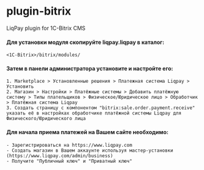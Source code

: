 plugin-bitrix
=============

LiqPay plugin for 1C-Bitrix CMS


#### Для установки модуля скопируйте liqpay.liqpay в каталог: ####

```
<1C-Bitrix>/bitrix/modules/
```

#### Затем в панели администратора установите и настройте его: ####

```
1. Marketplace > Установленные решения > Платежная система Liqpay > Установить
2. Магазин > Настройки > Платёжные системы > Добавить платёжную систему > Типы плательщиков > Физическое/Юридическое лицо > Обработчик > Платёжная система Liqpay
3. Создать страницу с компонентом "bitrix:sale.order.payment.receive"
указать её в настройках обработчике платёжной системы Liqpay для Физического/Юридического лица
```


#### Для начала приема платежей на Вашем сайте необходимо: ####
    - Зарегистрироваться на https://www.liqpay.com
    - Создать магазин в Вашем аккаунте используя мастер-установки (https://www.liqpay.com/admin/business)
    - Получите "Публичный ключ" и "Приватный ключ"
